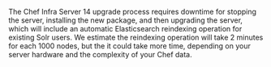 The Chef Infra Server 14 upgrade process requires downtime for stopping the server, installing the new package, and then upgrading the server, which will include an automatic Elasticsearch reindexing operation for existing Solr users. We estimate the reindexing operation will take 2 minutes for each 1000 nodes, but the it could take more time, depending on your server hardware and the complexity of your Chef data.
